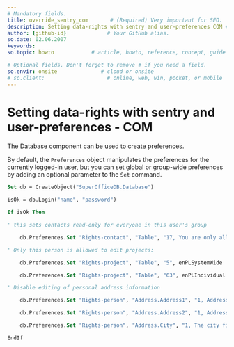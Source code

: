 ```yaml
---
# Mandatory fields.
title: override_sentry_com       # (Required) Very important for SEO.
description: Setting data-rights with sentry and user-preferences COM # (Required) Important for SEO.
author: {github-id}             # Your GitHub alias.
so.date: 02.06.2007
keywords:
so.topic: howto            # article, howto, reference, concept, guide

# Optional fields. Don't forget to remove # if you need a field.
so.envir: onsite              # cloud or onsite
# so.client:                    # online, web, win, pocket, or mobile
---
```


# Setting data-rights with sentry and user-preferences - COM

The Database component can be used to create preferences.

By default, the `Preferences` object manipulates the preferences for the currently logged-in user, but you can set global or group-wide preferences by adding an optional parameter to the `Set` command.

```vb
Set db = CreateObject("SuperOfficeDB.Database")

isOk = db.Login("name", "password")

If isOk Then

' this sets contacts read-only for everyone in this user's group

    db.Preferences.Set "Rights-contact", "Table", "17, You are only allowed read-only access to contacts", enPLGroup

' Only this person is allowed to edit projects:

    db.Preferences.Set "Rights-project", "Table", "5", enPLSystemWide

    db.Preferences.Set "Rights-project", "Table", "63", enPLIndividual

' Disable editing of personal address information

    db.Preferences.Set "Rights-person", "Address.Address1", "1, Addresses are read-only"

    db.Preferences.Set "Rights-person", "Address.Address2", "1, Addresses are read-only"

    db.Preferences.Set "Rights-person", "Address.City", "1, The city field is read-only"

EndIf
```
